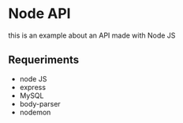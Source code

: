 # Node API

this is an example about an API made with Node JS

## Requeriments

* node JS
* express
* MySQL
* body-parser
* nodemon